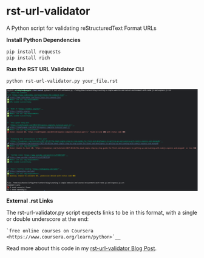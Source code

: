 # rst-url-validator
A Python script for validating reStructuredText Format URLs

**Install Python Dependencies**

```
pip install requests
pip install rich
```

**Run the RST URL Validator CLI**
```
python rst-url-validator.py your_file.rst
```

![console view of rst-url-validator.py](rst-url-validator-report.png "rst validator")

**External .rst Links**

The rst-url-validator.py script expects links to be in this format, with a single or double underscore at the end:

```
`free online courses on Coursera <https://www.coursera.org/learn/python>`__ 
```
Read more about this code in my [rst-url-validator Blog Post](https://lofipython.com/validating-rst-links-with-rst-url-validator).

